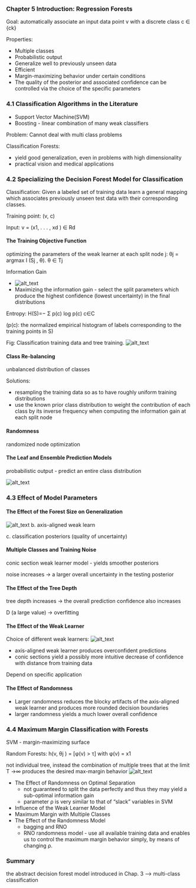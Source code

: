 ### Chapter 5 Introduction: Regression Forests

Goal: automatically associate an input data point v with a discrete class c ∈ {ck}

Properties:
* Multiple classes
* Probabilistic output
* Generalize well to previously unseen data
* Efficient
* Margin-maximizing behavior under certain conditions
* The quality of the posterior and associated confidence can be controlled via the choice of the specific parameters
### 4.1 Classification Algorithms in the Literature

* Support Vector Machine(SVM)
* Boosting - linear combination of many weak classifiers

Problem: Cannot deal with multi class problems

Classification Forests: 
* yield good generalization, even in problems with high dimensionality
* practical vision and medical applications

### 4.2 Specializing the Decision Forest Model for Classification
Classification: Given a labeled set of training data learn a general mapping which associates previously unseen test data with their corresponding classes.

Training point: (v, c)

Input: v = (x1, . . . , xd ) ∈ Rd

#### The Training Objective Function
optimizing the parameters of the weak learner at each split node j: θj = argmax I (Sj , θ). θ ∈ Tj

Information Gain 
  * ![alt_text](https://github.com/NeuroDataDesign/ProgLearn_2021-2022/blob/main/Mordred_Yuan/Week%201/Screen%20Shot%202021-09-09%20at%2011.40.22%20AM.png)
  * Maximizing the information gain - select the split parameters which produce the highest confidence (lowest uncertainty) in the final distributions

Entropy: H(S)=− Σ p(c) log p(c) c∈C 

(p(c): the normalized empirical histogram of labels corresponding to the training points in S)

Fig: Classification training data and tree training.
![alt_text](https://github.com/NeuroDataDesign/ProgLearn_2021-2022/blob/main/Mordred_Yuan/Week%202/Screen%20Shot%202021-09-16%20at%2011.27.23%20AM.png)

#### Class Re-balancing
unbalanced distribution of classes

Solutions:
* resampling the training data so as to have roughly uniform training distributions
* use the known prior class distribution to weight the contribution of each class by its inverse frequency when computing the information gain at each split node

#### Randomness
randomized node optimization

#### The Leaf and Ensemble Prediction Models
probabilistic output - predict an entire class distribution

![alt_text](https://github.com/NeuroDataDesign/ProgLearn_2021-2022/blob/main/Mordred_Yuan/Week%202/Screen%20Shot%202021-09-16%20at%2011.37.27%20AM.png)

### 4.3 Effect of Model Parameters
#### The Effect of the Forest Size on Generalization
![alt_text](https://github.com/NeuroDataDesign/ProgLearn_2021-2022/blob/main/Mordred_Yuan/Week%202/Screen%20Shot%202021-09-16%20at%2011.47.39%20AM.png)
b. axis-aligned weak learn

c. classification posteriors (quality of uncertainty)

#### Multiple Classes and Training Noise
conic section weak learner model - yields smoother posteriors

noise increases -> a larger overall uncertainty in the testing posterior

#### The Effect of the Tree Depth
tree depth increases -> the overall prediction confidence also increases

D (a large value) -> overfitting

#### The Effect of the Weak Learner
Choice of different weak learners:
![alt_text](https://github.com/NeuroDataDesign/ProgLearn_2021-2022/blob/main/Mordred_Yuan/Week%202/Screen%20Shot%202021-09-16%20at%2012.04.15%20PM.png)

* axis-aligned weak learner produces overconfident predictions
* conic sections yield a possibly more intuitive decrease of confidence with distance from training data

Depend on specific application

#### The Effect of Randomness
* Larger randomness reduces the blocky artifacts of the axis-aligned weak learner and produces more rounded decision boundaries
* larger randomness yields a much lower overall confidence

### 4.4 Maximum Margin Classification with Forests
SVM - margin-maximizing surface

Random Forests:
h(v, θj ) = [φ(v) > τ] with φ(v) = x1

not individual tree, instead the combination of multiple trees that at the limit T →∞ produces the desired max-margin behavior
![alt_text](https://github.com/NeuroDataDesign/ProgLearn_2021-2022/blob/main/Mordred_Yuan/Week%202/Screen%20Shot%202021-09-16%20at%2012.26.34%20PM.png)

* The Effect of Randomness on Optimal Separation
  * not guaranteed to split the data perfectly and thus they may yield a sub-optimal information gain
  * parameter ρ is very similar to that of “slack” variables in SVM
* Influence of the Weak Learner Model
* Maximum Margin with Multiple Classes
* The Effect of the Randomness Model
  * bagging and RNO
  * RNO randomness model - use all available training data and enables us to control the maximum margin behavior simply, by means of changing ρ.


### Summary
the abstract decision forest model introduced in Chap. 3 --> multi-class classification

